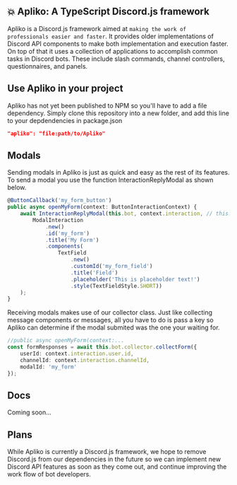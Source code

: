 ## 💥 Apliko: A TypeScript Discord.js framework

Apliko is a Discord.js framework aimed at ```making the work of professionals easier and faster```. It provides older implementations of Discord API components to make both implementation and execution faster. On top of that it uses a collection of applications to accomplish common tasks in Discord bots. These include slash commands, channel controllers, questionnaires, and panels. 

## Use Apliko in your project
Apliko has not yet been published to NPM so you'll have to add a file dependency. Simply clone this repository into a new folder, and add this line to your depdendencies in package.json
```json
"apliko": "file:path/to/Apliko"
```

## Modals
Sending modals in Apliko is just as quick and easy as the rest of its features. To send a modal you use the function InteractionReplyModal as shown below.
```typescript
@ButtonCallback('my_form_button')
public async openMyForm(context: ButtonInteractionContext) {
    await InteractionReplyModal(this.bot, context.interaction, // this.bot contains the REST instance
        ModalInteraction
            .new()
            .id('my_form')
            .title('My Form')
            .components(
                TextField
                    .new()
                    .customId('my_form_field')
                    .title('Field')
                    .placeholder('This is placeholder text!')
                    .style(TextFieldStyle.SHORT))
    );
}
```

Receiving modals makes use of our collector class. Just like collecting message components or messages, all you have to do is pass a key so Apliko can determine if the modal submited was the one your waiting for.
```typescript
//public async openMyForm(context:...
const formResponses = await this.bot.collector.collectForm({
    userId: context.interaction.user.id,
    channelId: context.interaction.channelId,
    modalId: 'my_form'
});
```

## Docs
Coming soon...

## Plans
While Apliko is currently a Discord.js framework, we hope to remove Discord.js from our dependencies in the future so we can implement new Discord API features as soon as they come out, and continue improving the work flow of bot developers.
